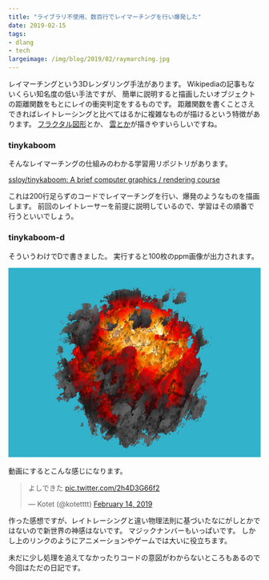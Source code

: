 ```yaml
---
title: "ライブラリ不使用、数百行でレイマーチングを行い爆発した"
date: 2019-02-15
tags:
- dlang
- tech
largeimage: /img/blog/2019/02/raymarching.jpg
---
```


レイマーチングという3Dレンダリング手法があります。
Wikipediaの記事もないくらい知名度の低い手法ですが、
簡単に説明すると描画したいオブジェクトの距離関数をもとにレイの衝突判定をするものです。
距離関数を書くことさえできればレイトレーシングと比べてはるかに複雑なものが描けるという特徴があります。
[フラクタル図形](https://cgworld.jp/feature/201602-kado01-cgw211.html)とか、
[雲とか](https://www.famitsu.com/news/201808/23162812.html)が描きやすいらしいですね。

### tinykaboom

そんなレイマーチングの仕組みのわかる学習用リポジトリがあります。

[ssloy/tinykaboom: A brief computer graphics / rendering course](https://github.com/ssloy/tinykaboom)

これは200行足らずのコードでレイマーチングを行い、爆発のようなものを描画します。
前回のレイトレーサーを前提に説明しているので、学習はその順番で行うといいでしょう。

### tinykaboom-d

そういうわけでDで書きました。
実行すると100枚のppm画像が出力されます。

![](/img/blog/2019/02/raymarching.jpg)

動画にするとこんな感じになります。

<blockquote class="twitter-tweet" data-lang="en"><p lang="ja" dir="ltr">よしできた <a href="https://t.co/2h4D3G66f2">pic.twitter.com/2h4D3G66f2</a></p>&mdash; Kotet (@kotetttt) <a href="https://twitter.com/kotetttt/status/1095975324574134272?ref_src=twsrc%5Etfw">February 14, 2019</a></blockquote>
<script async src="https://platform.twitter.com/widgets.js" charset="utf-8"></script>

作った感想ですが、レイトレーシングと違い物理法則に基づいたなにがしとかではないので新世界の神感はないです。
マジックナンバーもいっぱいです。
しかし上のリンクのようにアニメーションやゲームでは大いに役立ちます。

未だに少し処理を追えてなかったりコードの意図がわからないところもあるので今回はただの日記です。
